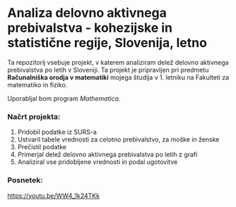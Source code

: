 # Analiza delovno aktivnega prebivalstva - kohezijske in statistične regije, Slovenija, letno

Ta repozitorij vsebuje projekt, v katerem analiziram delež delovno aktivnega prebivalstva po letih v Sloveniji. Ta projekt je pripravljen pri predmetu **Računalniška orodja v matematiki** mojega študija v 1. letniku na Fakulteti za matematiko in fiziko. 

Uporabljal bom program *Mathematica*.

### Načrt projekta:

1. Pridobil podatke iz SURS-a
2. Ustvaril tabele vrednosti za celotno prebivalstvo, za moške in ženske
3. Prečistil podatke
4. Primerjal delež delovno aktivnega prebivalstva po letih z grafi
5. Analiziral vse pridobljene vrednosti in podal ugotovitve

### Posnetek:
https://youtu.be/WW4_1k24TKk

